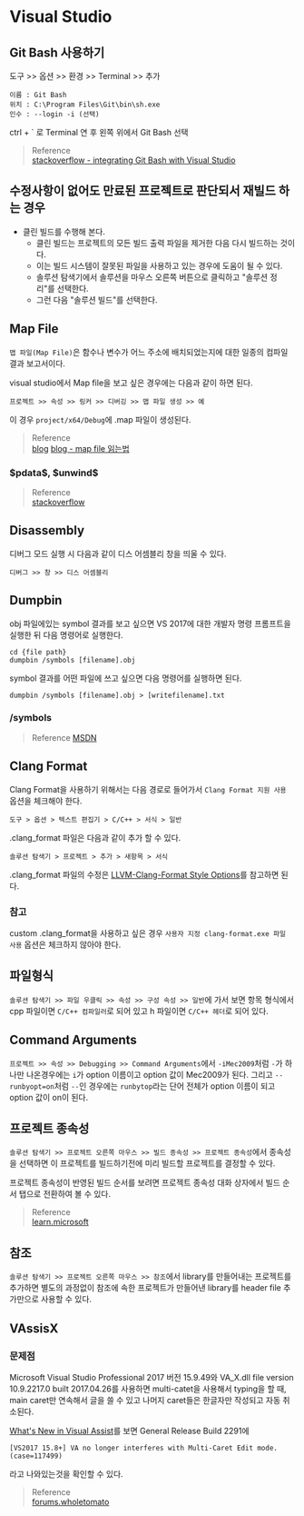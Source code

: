 # Visual Studio

## Git Bash 사용하기

도구 >> 옵션 >> 환경 >> Terminal >> 추가 

```
이름 : Git Bash
위치 : C:\Program Files\Git\bin\sh.exe
인수 : --login -i (선택)
```

ctrl + ` 로 Terminal 연 후 왼쪽 위에서 Git Bash 선택

> Reference  
> [stackoverflow - integrating Git Bash with Visual Studio](https://stackoverflow.com/a/65386291)  

## 수정사항이 없어도 만료된 프로젝트로 판단되서 재빌드 하는 경우
* 클린 빌드를 수행해 본다.
  * 클린 빌드는 프로젝트의 모든 빌드 출력 파일을 제거한 다음 다시 빌드하는 것이다. 
  * 이는 빌드 시스템이 잘못된 파일을 사용하고 있는 경우에 도움이 될 수 있다.
  * 솔루션 탐색기에서 솔루션을 마우스 오른쪽 버튼으로 클릭하고 "솔루션 정리"를 선택한다.
  * 그런 다음 "솔루션 빌드"를 선택한다.


## Map File
`맵 파일(Map File)`은 함수나 변수가 어느 주소에 배치되었는지에 대한 일종의 컴파일 결과 보고서이다.

visual studio에서 Map file을 보고 싶은 경우에는 다음과 같이 하면 된다.

```
프로젝트 >> 속성 >> 링커 >> 디버깅 >> 맵 파일 생성 >> 예
```

이 경우 `project/x64/Debug`에 .map 파일이 생성된다.

> Reference  
> [blog](http://soen.kr/lecture/ccpp/cpp3/31-1-2.htm)
> [blog - map file 읽는법](https://kuaaan.tistory.com/102)

### \$pdata\$, \$unwind\$

> Reference  
> [stackoverflow](https://stackoverflow.com/questions/34609354/how-to-read-dumpbin-for-windows-library-lib)

## Disassembly
디버그 모드 실행 시 다음과 같이 디스 어셈블리 창을 띄울 수 있다.
```
디버그 >> 창 >> 디스 어셈블리
```

## Dumpbin

obj 파일에있는 symbol 결과를 보고 싶으면 VS 2017에 대한 개발자 명령 프롬프트을 실행한 뒤 다음 명령어로 실행한다.

```
cd {file path} 
dumpbin /symbols [filename].obj 
```

symbol 결과를 어떤 파일에 쓰고 싶으면 다음 명령어를 실행하면 된다.
```
dumpbin /symbols [filename].obj > [writefilename].txt
```

### /symbols

> Reference
> [MSDN](https://learn.microsoft.com/ko-kr/cpp/build/reference/symbols?view=msvc-170)

## Clang Format
Clang Format을 사용하기 위해서는 다음 경로로 들어가서 `Clang Format 지원 사용` 옵션을 체크해야 한다.

```
도구 > 옵션 > 텍스트 편집기 > C/C++ > 서식 > 일반 
```

.clang_format 파일은 다음과 같이 추가 할 수 있다.

```
솔루션 탐색기 > 프로젝트 > 추가 > 새항목 > 서식 
```

.clang_format 파일의 수정은 [LLVM-Clang-Format Style Options](https://clang.llvm.org/docs/ClangFormatStyleOptions.html)를 참고하면 된다.

### 참고
custom .clang_format을 사용하고 싶은 경우 `사용자 지정 clang-format.exe 파일 사용` 옵션은 체크하지 않아야 한다.

## 파일형식

`솔루션 탐색기 >> 파일 우클릭 >> 속성 >> 구성 속성 >> 일반`에 가서 보면 항목 형식에서 cpp 파일이면 `C/C++ 컴파일러`로 되어 있고 h 파일이면 `C/C++ 헤더`로 되어 있다.

## Command Arguments
`프로젝트 >> 속성 >> Debugging >> Command Arguments`에서 `-iMec2009`처럼 `-`가 하나만 나온경우에는 `i`가 option 이름이고 option 값이 Mec2009가 된다. 그리고 `--runbyopt=on`처럼 `--`인 경우에는 `runbytop`라는 단어 전체가 option 이름이 되고 option 값이 on이 된다.


## 프로젝트 종속성
`솔루션 탐색기 >> 프로젝트 오른쪽 마우스 >> 빌드 종속성 >> 프로젝트 종속성`에서 종속성을 선택하면 이 프로젝트를 빌드하기전에 미리 빌드할 프로젝트를 결정할 수 있다. 

프로젝트 종속성이 반영된 빌드 순서를 보려면 프로젝트 종속성 대화 상자에서 빌드 순서 탭으로 전환하여 볼 수 있다.

> Reference  
> [learn.microsoft](https://learn.microsoft.com/ko-kr/visualstudio/ide/how-to-create-and-remove-project-dependencies?view=vs-2022)  

## 참조
`솔루션 탐색기 >> 프로젝트 오른쪽 마우스 >> 참조`에서 library를 만들어내는 프로젝트를 추가하면 별도의 과정없이 참조에 속한 프로젝트가 만들어낸 library를 header file 추가만으로 사용할 수 있다.


## VAssisX

### 문제점
Microsoft Visual Studio Professional 2017 버전 15.9.49와 VA_X.dll file version 10.9.2217.0  built 2017.04.26를 사용하면 multi-catet을 사용해서 typing을 할 때, main caret만 연속해서 글을 쓸 수 있고 나머지 caret들은 한글자만 작성되고 자동 취소된다.

[What's New in Visual Assist](https://www.wholetomato.com/features/whats-new)를 보면 General Release Build 2291에 
```
[VS2017 15.8+] VA no longer interferes with Multi-Caret Edit mode. (case=117499)
```
라고 나와있는것을 확인할 수 있다.

> Reference  
> [forums.wholetomato](https://forums.wholetomato.com/forum/topic.asp?TOPIC_ID=15297)
